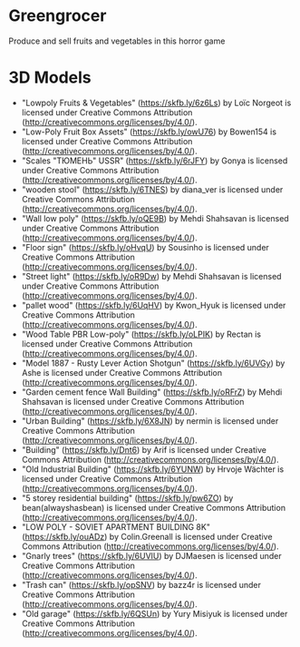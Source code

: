 # Greengrocer
Produce and sell fruits and vegetables in this horror game


# 3D Models
- "Lowpoly Fruits & Vegetables" (https://skfb.ly/6z6Ls) by Loïc Norgeot is licensed under Creative Commons Attribution (http://creativecommons.org/licenses/by/4.0/).
- "Low-Poly Fruit Box Assets" (https://skfb.ly/owU76) by Bowen154 is licensed under Creative Commons Attribution (http://creativecommons.org/licenses/by/4.0/).
- "Scales "ТЮМЕНЬ" USSR" (https://skfb.ly/6rJFY) by Gonya is licensed under Creative Commons Attribution (http://creativecommons.org/licenses/by/4.0/).
- "wooden stool" (https://skfb.ly/6TNES) by diana_ver is licensed under Creative Commons Attribution (http://creativecommons.org/licenses/by/4.0/).
- "Wall low poly" (https://skfb.ly/oQE9B) by Mehdi Shahsavan is licensed under Creative Commons Attribution (http://creativecommons.org/licenses/by/4.0/).
- "Floor sign" (https://skfb.ly/oHvqU) by Sousinho is licensed under Creative Commons Attribution (http://creativecommons.org/licenses/by/4.0/).
- "Street light" (https://skfb.ly/oR9Dw) by Mehdi Shahsavan is licensed under Creative Commons Attribution (http://creativecommons.org/licenses/by/4.0/).
- "pallet wood" (https://skfb.ly/6UqHV) by Kwon_Hyuk is licensed under Creative Commons Attribution (http://creativecommons.org/licenses/by/4.0/).
- "Wood Table PBR Low-poly" (https://skfb.ly/oLPIK) by Rectan is licensed under Creative Commons Attribution (http://creativecommons.org/licenses/by/4.0/).
- "Model 1887 - Rusty Lever Action Shotgun" (https://skfb.ly/6UVGy) by Ashe is licensed under Creative Commons Attribution (http://creativecommons.org/licenses/by/4.0/).
- "Garden cement fence Wall Building" (https://skfb.ly/oRFrZ) by Mehdi Shahsavan is licensed under Creative Commons Attribution (http://creativecommons.org/licenses/by/4.0/).
- "Urban Building" (https://skfb.ly/6X8JN) by nermin is licensed under Creative Commons Attribution (http://creativecommons.org/licenses/by/4.0/).
- "Building" (https://skfb.ly/Dnt6) by Arif is licensed under Creative Commons Attribution (http://creativecommons.org/licenses/by/4.0/).
- "Old Industrial Building" (https://skfb.ly/6YUNW) by Hrvoje Wächter is licensed under Creative Commons Attribution (http://creativecommons.org/licenses/by/4.0/).
- "5 storey residential building" (https://skfb.ly/pw6ZO) by bean(alwayshasbean) is licensed under Creative Commons Attribution (http://creativecommons.org/licenses/by/4.0/).
- "LOW POLY - SOVIET  APARTMENT BUILDING 8K" (https://skfb.ly/ouADz) by Colin.Greenall is licensed under Creative Commons Attribution (http://creativecommons.org/licenses/by/4.0/).
- "Gnarly trees" (https://skfb.ly/6UVIU) by DJMaesen is licensed under Creative Commons Attribution (http://creativecommons.org/licenses/by/4.0/).
- "Trash can" (https://skfb.ly/opSNV) by bazz4r is licensed under Creative Commons Attribution (http://creativecommons.org/licenses/by/4.0/).
- "Old garage" (https://skfb.ly/6QSUn) by Yury Misiyuk is licensed under Creative Commons Attribution (http://creativecommons.org/licenses/by/4.0/).